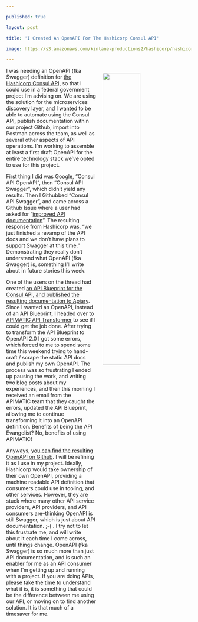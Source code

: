 ---
published: true
layout: post
title: 'I Created An OpenAPI For The Hashicorp Consul API'
image: https://s3.amazonaws.com/kinlane-productions2/hashicorp/hashicorp-consul-api-openapi-githbu.png
---

<p><img src="https://s3.amazonaws.com/kinlane-productions2/hashicorp/hashicorp-consul-api-openapi-githbu.png" align="right" width="45%" style="padding: 15px;" />
<p>I was needing an OpenAPI (fka Swagger) definition for <a href="https://www.consul.io/api/index.html">the Hashicorp Consul API,</a> so that I could use in a federal government project I’m advising on. We are using the solution for the microservices discovery layer, and I wanted to be able to automate using the Consul API, publish documentation within our project Github, import into Postman across the team, as well as several other aspects of API operations. I’m working to assemble at least a first draft OpenAPI for the entire technology stack we’ve opted to use for this project.

<p>First thing I did was Google, “Consul API OpenAPI”, then “Consul API Swagger”, which didn’t yield any results. Then I Githubbed “Consul API Swagger”, and came across a Github Issue where a user had asked for “<a href="https://github.com/hashicorp/consul/issues/555">improved API documentation</a>”. The resulting response from Hashicorp was, “we just finished a revamp of the API docs and we don’t have plans to support Swagger at this time.” Demonstrating they really don’t understand what OpenAPI (fka Swagger) is, something I’ll write about in future stories this week.

<p>One of the users on the thread had created <a href="https://consul.docs.apiary.io/">an API Blueprint for the Consul API, and published the resulting documentation to Apiary</a>. Since I wanted an OpenAPI, instead of an API Blueprint, I headed over to <a href="https://apimatic.io/transformer">APIMATIC API Transformer</a> to see if I could get the job done. After trying to transform the API Blueprint to OpenAPI 2.0 I got some errors, which forced to me to spend some time this weekend trying to hand-craft / scrape the static API docs and publish my own OpenAPI. The process was so frustrating I ended up pausing the work, and writing two blog posts about my experiences, and then this morning I received an email from the APIMATIC team that they caught the errors, updated the API Blueprint, allowing me to continue transforming it into an OpenAPI definition. Benefits of being the API Evangelist? No, benefits of using APIMATIC!

<p>Anyways, <a href="https://github.com/api-stack/hashicorp-consul-api">you can find the resulting OpenAPI on Github</a>. I will be refining it as I use in my project. Ideally, Hashicorp would take ownership of their own OpenAPI, providing a machine readable API definition that consumers could use in tooling, and other services. However, they are stuck where many other API service providers, API providers, and API consumers are–thinking OpenAPI is still Swagger, which is just about API documentation. ;-( . I try not to let this frustrate me, and will write about it each time I come across, until things change. OpenAPI (fka Swagger) is so much more than just API documentation, and is such an enabler for me as an API consumer when I’m getting up and running with a project. If you are doing APIs, please take the time to understand what it is, it is something that could be the difference between me using our API, or moving on to find another solution. It is that much of a timesaver for me.


